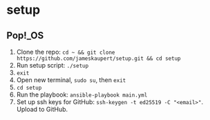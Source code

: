 # setup

## Pop!_OS
1. Clone the repo: `cd ~ && git clone https://github.com/jameskaupert/setup.git && cd setup`
2. Run setup script: `./setup`
3. `exit`
4. Open new terminal, `sudo su`, then `exit`
5. `cd setup`
6. Run the playbook: `ansible-playbook main.yml`
7. Set up ssh keys for GitHub: `ssh-keygen -t ed25519 -C "<email>"`. Upload to GitHub.
